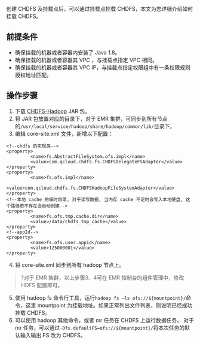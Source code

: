 
创建 CHDFS 及挂载点后，可以通过挂载点挂载 CHDFS，本文为您详细介绍如何挂载 CHDFS。

## 前提条件
- 确保挂载的机器或者容器内安装了 Java 1.8。
- 确保挂载的机器或者容器其 VPC ，与挂载点指定 VPC 相同。
- 确保挂载的机器或者容器其 VPC IP，与挂载点指定权限组中有一条权限规则授权地址匹配。

## 操作步骤
1.  下载 [CHDFS-Hadoop](https://github.com/tencentyun/chdfs-hadoop-plugin) JAR 包。
2.	将 JAR 包放置对应的目录下，对于 EMR 集群，可同步到所有节点的`/usr/local/service/hadoop/share/hadoop/common/lib/`目录下。
3.	编辑 core-site.xml 文件，新增以下配置：
```
<!--chdfs 的实现类-->
<property>
		 <name>fs.AbstractFileSystem.ofs.impl</name>
		 <value>com.qcloud.chdfs.fs.CHDFSDelegateFSAdapter</value>
</property>
<property>
		 <name>fs.ofs.impl</name>
		 <value>com.qcloud.chdfs.fs.CHDFSHadoopFileSystemAdapter</value>
</property>
<!--本地 cache 的临时目录, 对于读写数据, 当内存 cache 不足时会写入本地硬盘, 这个路径若不存在会自动创建-->
<property>
		 <name>fs.ofs.tmp.cache.dir</name>
		 <value>/data/chdfs_tmp_cache</value>
</property>
<!--appId-->      
<property>
		 <name>fs.ofs.user.appid</name>
		 <value>125000001</value>
</property>
```
4.	将 core-site.xml 同步到所有 hadoop 节点上。
>?对于 EMR 集群，以上步骤3、4可在 EMR 控制台的组件管理中，修改 HDFS 配置即可。
5.	使用 hadoop fs 命令行工具，运行`hadoop fs –ls ofs://${mountpoint}/`命令，这里 mountpoint 为挂载地址。如果正常列出文件列表，则说明已经成功挂载 CHDFS。
6.	可以使用 hadoop 其他命令，或者 mr 任务在 CHDFS 上运行数据任务。
对于 mr 任务，可以通过`-Dfs.defaultFS=ofs://${mountpoint}/`将本次任务的默认输入输出 FS 改为 CHDFS。
